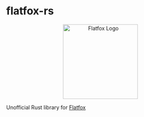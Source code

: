 # flatfox-rs
  
<p align="center">
  <img 
    src="https://i.imgur.com/Ihz2clW.png" 
    height=200 
    alt="Flatfox Logo"
  />
</p>
  
Unofficial Rust library for [Flatfox](https://flatfox.ch)
